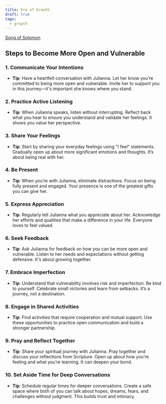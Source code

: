 ```yaml
---
title: Era of Growth
draft: true
tags:
  - growth
---
```

[Song of Solomon](https://dwellapp.io/+ATFC)
## Steps to Become More Open and Vulnerable

### 1. Communicate Your Intentions
- **Tip**: Have a heartfelt conversation with Julianna. Let her know you’re committed to being more open and vulnerable. Invite her to support you in this journey—it's important she knows where you stand.

### 2. Practice Active Listening
- **Tip**: When Julianna speaks, listen without interrupting. Reflect back what you hear to ensure you understand and validate her feelings. It shows you value her perspective.

### 3. Share Your Feelings
- **Tip**: Start by sharing your everyday feelings using "I feel" statements. Gradually open up about more significant emotions and thoughts. It’s about being real with her.

### 4. Be Present
- **Tip**: When you’re with Julianna, eliminate distractions. Focus on being fully present and engaged. Your presence is one of the greatest gifts you can give her.

### 5. Express Appreciation
- **Tip**: Regularly tell Julianna what you appreciate about her. Acknowledge her efforts and qualities that make a difference in your life. Everyone loves to feel valued.

### 6. Seek Feedback
- **Tip**: Ask Julianna for feedback on how you can be more open and vulnerable. Listen to her needs and expectations without getting defensive. It's about growing together.

### 7. Embrace Imperfection
- **Tip**: Understand that vulnerability involves risk and imperfection. Be kind to yourself. Celebrate small victories and learn from setbacks. It’s a journey, not a destination.

### 8. Engage in Shared Activities
- **Tip**: Find activities that require cooperation and mutual support. Use these opportunities to practice open communication and build a stronger partnership.

### 9. Pray and Reflect Together
- **Tip**: Share your spiritual journey with Julianna. Pray together and discuss your reflections from Scripture. Open up about how you’re feeling and what you’re learning. It can deepen your bond.

### 10. Set Aside Time for Deep Conversations
- **Tip**: Schedule regular times for deeper conversations. Create a safe space where both of you can talk about hopes, dreams, fears, and challenges without judgment. This builds trust and intimacy.
